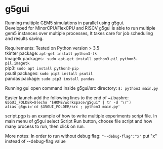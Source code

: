 # g5gui
Running multiple GEM5 simulations in parallel using g5gui. <br/>
Developed for MinorCPU/FlexCPU and RISCV
g5gui is able to run multiple gem5 instances over multiple processes,
It takes care for job scheduling and results saving. 

Requirements: 
Tested on Python version > 3.5 <br/>
tkinter package: ```apt-get install python3-tk```<br/>
Imagetk packages: ``` sudo apt-get install python3-pil python3-pil.imagetk```<br/>
pip3: ```sudo apt install python3-pip```<br/>
psutil packages: ```sudo pip3 install psutil```<br/>
pandas package: ```sudo pip3 install pandas``` <br/>

Running gui open command inside g5gui/src directory: ```$: python3 main.py``` 



Easier launch add the following lines to the end of ~/.bashrc: <br/>
```G5GUI_FOLDER=$(echo "$HOME/workspace/g5gui" | tr -d '\r')```<br/>
```alias g5gui='cd $G5GUI_FOLDER/src ; python3 main.py'```


script.pgp is an example of how to write multiple experiments script file. 
In main menu of g5gui select Script Run button, choose file script and how many 
process to run, then click on run. 

More notes:
In order to run without debug flag: ```"--debug-flag":"x"``` put "x" instead of --debug-flag value
